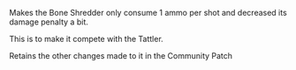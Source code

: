 Makes the Bone Shredder only consume 1 ammo per shot and decreased its damage penalty a bit. 

This is to make it compete with the Tattler.
	
Retains the other changes made to it in the Community Patch
